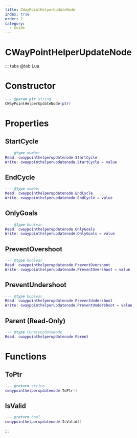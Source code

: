 ```yaml
---
title: CWayPointHelperUpdateNode
index: true
order: 2
category:
  - Guide
---
```


# CWayPointHelperUpdateNode

::: tabs
@tab Lua
# Constructor
```lua
--- @param ptr string
CWayPointHelperUpdateNode(ptr)
```
# Properties
## StartCycle 
```lua
--- @type number
Read: cwaypointhelperupdatenode.StartCycle
Write: cwaypointhelperupdatenode.StartCycle = value
```
## EndCycle 
```lua
--- @type number
Read: cwaypointhelperupdatenode.EndCycle
Write: cwaypointhelperupdatenode.EndCycle = value
```
## OnlyGoals 
```lua
--- @type boolean
Read: cwaypointhelperupdatenode.OnlyGoals
Write: cwaypointhelperupdatenode.OnlyGoals = value
```
## PreventOvershoot 
```lua
--- @type boolean
Read: cwaypointhelperupdatenode.PreventOvershoot
Write: cwaypointhelperupdatenode.PreventOvershoot = value
```
## PreventUndershoot 
```lua
--- @type boolean
Read: cwaypointhelperupdatenode.PreventUndershoot
Write: cwaypointhelperupdatenode.PreventUndershoot = value
```
## Parent (Read-Only)
```lua
--- @type CUnaryUpdateNode
Read: cwaypointhelperupdatenode.Parent
```
# Functions
## ToPtr
```lua
--- @return string
cwaypointhelperupdatenode:ToPtr()
```
## IsValid
```lua
--- @return bool
cwaypointhelperupdatenode:IsValid()
```

:::